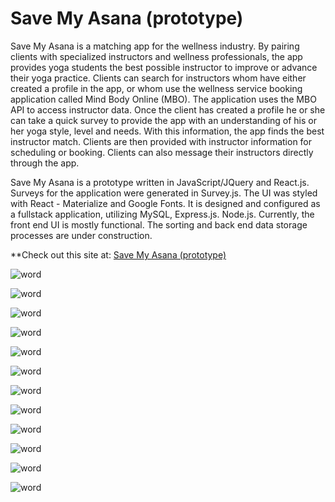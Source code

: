 
# **Save My Asana (prototype)**

Save My Asana is a matching app for the wellness industry. By pairing clients with specialized instructors and wellness professionals, the app provides yoga students the best possible instructor to improve or advance their yoga practice. Clients can search for instructors whom have either created a profile in the app, or whom use the wellness service booking application called Mind Body Online (MBO). The application uses the MBO API to access instructor data. Once the client has created a profile he or she can take a quick survey to provide the app with an understanding of his or her yoga style, level and needs. With this information, the app finds the best instructor match. Clients are then provided with instructor information for scheduling or booking. Clients can also message their instructors directly through the app.

Save My Asana is a prototype written in JavaScript/JQuery and React.js. Surveys for the application were generated in Survey.js. The UI was styled with React - Materialize and Google Fonts. It is designed and configured as a fullstack application, utilizing MySQL, Express.js. Node.js. Currently, the front end UI is mostly functional. The sorting and back end data storage processes are under construction.  


**Check out this site at: [Save My Asana (prototype)](https://dalep1988.github.io/SaveMyAsana/.)

![word](https://user-images.githubusercontent.com/38080854/52215073-2250fc80-2848-11e9-871e-e0fcf0111384.jpg)

![word](https://user-images.githubusercontent.com/38080854/52215107-3694f980-2848-11e9-9985-a37dbb788f5c.jpg)

![word](https://user-images.githubusercontent.com/38080854/52215157-4f051400-2848-11e9-86a4-acd98577b1ab.jpg)

![word](https://user-images.githubusercontent.com/38080854/52215216-6e9c3c80-2848-11e9-80b8-6c03b547e361.jpg)

![word](https://user-images.githubusercontent.com/38080854/52215241-7eb41c00-2848-11e9-900e-76da4de3dba1.jpg)

![word](https://user-images.githubusercontent.com/38080854/52215289-97bccd00-2848-11e9-853a-fb6a66fa4d20.jpg)

![word](https://user-images.githubusercontent.com/38080854/52215318-a5725280-2848-11e9-9f48-79bdb0cb7b79.jpg)

![word](https://user-images.githubusercontent.com/38080854/52215349-b28f4180-2848-11e9-811e-8623e73eca2c.jpg)

![word](https://user-images.githubusercontent.com/38080854/52215378-c89d0200-2848-11e9-9a56-d20f4db2a750.jpg)

![word](https://user-images.githubusercontent.com/38080854/52215405-d5215a80-2848-11e9-999f-f31d403470e2.jpg)

![word](https://user-images.githubusercontent.com/38080854/52215522-10238e00-2849-11e9-9475-061c5f5ca9b2.jpg)

![word](https://user-images.githubusercontent.com/38080854/52215543-1ade2300-2849-11e9-9e02-b851f59794bd.jpg)
